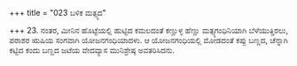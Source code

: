 +++
title = "023 ಬಳಿಕ ಮತ್ಸ್ಯದ"

+++
23. ನಂತರ, ಮೀನಿನ ಹೊಟ್ಟೆಯಲ್ಲಿ ಹುಟ್ಟಿದ ಕಮಲದಂತೆ ಕಣ್ಣುಳ್ಳ ಹೆಣ್ಣು ಮತ್ಸ್ಯಗಂಧಿನಿಯಾಗಿ ಬೆಳೆಯುತ್ತಿರಲು, ಪರಾಶರ ಋಷಿಯ ಸಂಗವಾಗಿ ಯೋಜನಗಂಧಿಯಾದಳು. ಆ ಯೋಜನಗಂಧಿಯಲ್ಲಿ ಮೋಡದಂತೆ ಕಪ್ಪು ಬಣ್ಣದ, ಚೆನ್ನಾಗಿ ಕಟ್ಟಿದ  ಕಂದು ಬಣ್ಣದ ಜಟೆಯ ವೇದವ್ಯಾಸ ಮುನಿಶ್ರೇಷ್ಠ ಅವತರಿಸಿದನು.